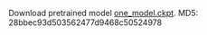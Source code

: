 Download pretrained model [one_model.ckpt](https://github.com/xg-chu/GPAvatar/releases/download/v1.0.0/one_model.ckpt).
MD5: 28bbec93d503562477d9468c50524978
